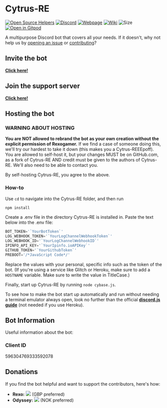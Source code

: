 # Cytrus-RE
[![Open Source Helpers](https://www.codetriage.com/rexogamer/cytrus-re/badges/users.svg)](https://www.codetriage.com/rexogamer/cytrus-re) [![Discord ](https://img.shields.io/discord/739524957255630858?color=Bonk&label=discord&logo=asd&logoColor=ad)](https://discord.gg/ymZmdaA) [![Webpage](https://img.shields.io/website?down_color=lightgrey&down_message=is%20down.&up_message=is%20up%21&url=https%3A%2F%2Fcytrus-re.github.io%2F)](https://cytrus-re.github.io) [![Wiki](https://img.shields.io/badge/Wiki-information%20about%20cytrus--re-informational)](https://github.com/Cytrus-RE/cytrus-re/wiki) ![Size](https://img.shields.io/github/repo-size/Cytrus-RE/cytrus-re?label=Cytrus-RE%20Size) [![Open in Gitpod](https://gitpod.io/button/open-in-gitpod.svg)](https://gitpod.io/#https://github.com/cytrus-re/cytrus-re)

A multipurpose Discord bot that covers all your needs. If it doesn't, why not help us by [opening an issue](https://github.com/cytrus-re/cytrus-re/issues/new) or [contributing](https://github.com/cytrus-re/cytrus-re/wiki/contributing)?

## Invite the bot
[**Click here!**](https://discordapp.com/api/oauth2/authorize?client_id=596304769333592078&permissions=2113404023&scope=bot)

## Join the support server
[**Click here!**](https://discord.gg/xMyFtrJ)

## Hosting the bot

### WARNING ABOUT HOSTING
**You are NOT allowed to rebrand the bot as your own creation without the explicit permission of Rexogamer.** If we find a case of someone doing this, we'll try our hardest to take it down (this makes you a Cytrus-REEEpoff).
You are allowed to self-host it, but your changes MUST be on GitHub.com, as a fork of Cytrus-RE AND credit must be given to the authors of Cytrus-RE. We'll also need to be able to contact you.

By self-hosting Cytrus-RE, you agree to the above.

### How-to
Use `cd` to navigate into the Cytrus-RE folder, and then run
```bash
npm install
``` 
Create a .env file in the directory Cytrus-RE is installed in. Paste the text below into the .env file:  
```js
BOT_TOKEN='`YourBotToken`'
LOG_WEBHOOK_TOKEN='`YourLogChannelWebhookToken`'
LOG_WEBHOOK_ID='`YourLogChannelWebhookID`'
IPINFO_API_KEY='`YourIpinfo.ioAPIKey`'
GITHUB_TOKEN='`YourGithubToken`'
PREBOOT='/*JavaScript Code*/'
```
Replace the values with your personal, specific info such as the token of the bot. (If you're using a service like Glitch or Heroku, make sure to add a `HOSTNAME` variable. Make sure to write the value in TitleCase.)

Finally, start up Cytrus-RE by running ```node cybase.js```.

To see how to make the bot start up automatically and run without needing a terminal emulator always open, look no further than the official [**discord.js guide**](https://discordjs.guide/improving-dev-environment/pm2.html) (not needed if you use Heroku).

## Bot Information
Useful information about the bot:

### Client ID
596304769333592078

## Donations
If you find the bot helpful and want to support the contributors, here's how:
- **Rexo:** [![](https://img.shields.io/badge/donate-paypal-005EA6.svg?logo=paypal)](https://www.paypal.me/rexo1183) (GBP preferred)
- **Odyssey:** [![](https://img.shields.io/badge/donate-paypal-005EA6.svg?logo=paypal)](https://paypal.me/alexanderodyssey1) (NOK preferred)
